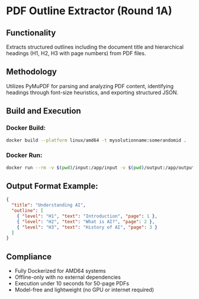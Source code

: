 # PDF Outline Extractor (Round 1A)

## Functionality
Extracts structured outlines including the document title and hierarchical headings (H1, H2, H3 with page numbers) from PDF files.

## Methodology
Utilizes PyMuPDF for parsing and analyzing PDF content, identifying headings through font-size heuristics, and exporting structured JSON.

## Build and Execution

### Docker Build:
```bash
docker build --platform linux/amd64 -t mysolutionname:somerandomid .
```

### Docker Run:
```bash
docker run --rm -v $(pwd)/input:/app/input -v $(pwd)/output:/app/output --network none mysolutionname:somerandomid
```

## Output Format Example:
```json
{
  "title": "Understanding AI",
  "outline": [
    { "level": "H1", "text": "Introduction", "page": 1 },
    { "level": "H2", "text": "What is AI?", "page": 2 },
    { "level": "H3", "text": "History of AI", "page": 3 }
  ]
}
```

## Compliance
- Fully Dockerized for AMD64 systems
- Offline-only with no external dependencies
- Execution under 10 seconds for 50-page PDFs
- Model-free and lightweight (no GPU or internet required)